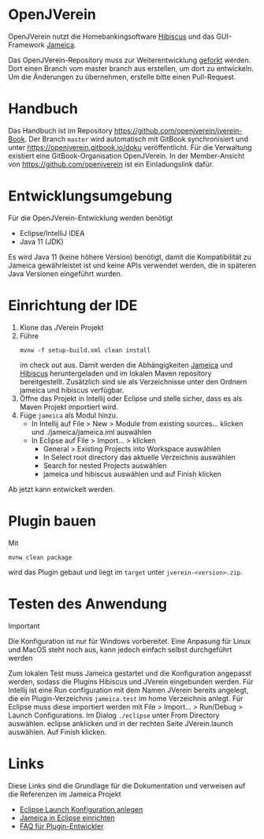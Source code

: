 # OpenJVerein

OpenJVerein nutzt die Homebankingsoftware [Hibiscus](https://www.willuhn.de/products/hibiscus/) und das
GUI-Framework [Jameica](https://www.willuhn.de/products/jameica/).

Das OpenJVerein-Repository muss zur Weiterentwicklung [geforkt](https://github.com/openjverein/jverein/fork) werden.
Dort einen Branch vom master branch aus erstellen, um dort zu entwickeln. Um die Änderungen zu 
übernehmen, erstelle bitte einen Pull-Request. 

# Handbuch

Das Handbuch ist im Repository https://github.com/openjverein/jverein-Book. Der Branch `master` wird automatisch mit
GitBook synchronisiert und unter https://openjverein.gitbook.io/doku veröffentlicht. Für die Verwaltung existiert eine
GitBook-Organisation OpenJVerein. In der Member-Ansicht von https://github.com/openjverein ist ein Einladungslink dafür.

# Entwicklungsumgebung

Für die OpenJVerein-Entwicklung werden benötigt

- Eclipse/IntelliJ IDEA
- Java 11 (JDK)

Es wird Java 11 (keine höhere Version) benötigt, damit die Kompatibilität zu Jameica gewährleistet ist und keine APIs
verwendet werden, die in späteren Java Versionen eingeführt wurden.

# Einrichtung der IDE

1. Klone das JVerein Projekt
2. Führe
   ```maven
   mvnw -f setup-build.xml clean install
   ```
   im check out aus. Damit werden die Abhängigkeiten [Jameica](https://www.willuhn.de/products/jameica/) und
   [Hibiscus](https://www.willuhn.de/products/hibiscus/) heruntergeladen und im lokalen Maven repository
   bereitgestellt. Zusätzlich sind sie als Verzeichnisse unter den Ordnern jameica und hibiscus verfügbar.
3. Öffne das Projekt in Intellij oder Eclipse und stelle sicher, dass es als Maven Projekt importiert wird.
4. Füge `jameica` als Modul hinzu.
    - In Intellij auf File > New > Module from existing sources... klicken und ./jameica/jameica.iml auswählen
    - In Eclipse auf File > Import... > klicken
        - General > Existing Projects into Workspace auswählen
        - In Select root directory das aktuelle Verzeichnis auswählen
        - Search for nested Projects auswählen
        - jameica und hibiscus auswählen und auf Finish klicken

Ab jetzt kann entwickelt werden.

# Plugin bauen

Mit

```maven
mvnw clean package
```

wird das Plugin gebaut und liegt im `target` unter `jverein-<version>.zip`.

# Testen des Anwendung

> [!IMPORTANT]
> Die Konfiguration ist nur für Windows vorbereitet. Eine Anpasung für Linux und MacOS steht noch aus, kann jedoch
> einfach selbst durchgeführt werden

Zum lokalen Test muss Jameica gestartet und die Konfiguration angepasst werden, sodass die Plugins Hibiscus und 
JVerein eingebunden werden. Für Intellij ist eine Run configuration mit dem Namen JVerein bereits angelegt, die ein 
Plugin-Verzeichnis `jameica.test` im home Verzeichnis anlegt. Für Eclipse muss diese importiert werden mit File > 
Import... > Run/Debug > Launch Configurations. Im Dialog `./eclipse` unter From Directory auswählen. eclipse 
anklicken und in der rechten Seite JVerein.launch auswählen. Auf Finish klicken.

# Links

Diese Links sind die Grundlage für die Dokumentation und verweisen auf die Referenzen im Jameica Projekt 

- [Eclipse Launch Konfiguration anlegen](https://www.willuhn.de/wiki/doku.php?id=develop:eclipse#launch-konfiguration_anlegen)
- [Jameica in Eclipse einrichten](https://www.willuhn.de/wiki/doku.php?id=develop:eclipse)
- [FAQ für Plugin-Entwickler](https://www.willuhn.de/wiki/doku.php?id=develop:jameica:faq)